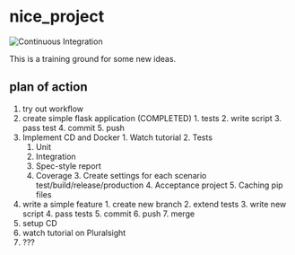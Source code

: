 # nice_project

![Continuous Integration](https://github.com/sergiuszrokoszdxc/nice_project/workflows/Continuous%20Integration/badge.svg)

This is a training ground for some new ideas.

## plan of action
1. try out workflow
  1. create simple flask application (COMPLETED)
    1. tests
    2. write script
    3. pass test
    4. commit
    5. push
  2. Implement CD and Docker
    1. Watch tutorial
    2. Tests
      1. Unit
      2. Integration
      3. Spec-style report
      4. Coverage
    3. Create settings for each scenario test/build/release/production
    4. Acceptance project
    5. Caching pip files
  3. write a simple feature
    1. create new branch
    2. extend tests
    3. write new script
    4. pass tests
    5. commit
    6. push
    7. merge
2. setup CD
  1. watch tutorial on Pluralsight
  2. ???
